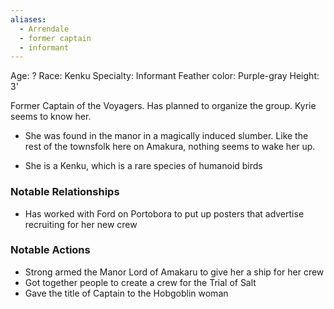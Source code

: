 ```yaml
---
aliases:
  - Arrendale
  - former captain
  - informant
---
```

Age: ?
Race: Kenku
Specialty: Informant
Feather color: Purple-gray
Height: 3'

Former Captain of the Voyagers. Has planned to organize the group. Kyrie seems to know her.

- She was found in the manor in a magically induced slumber. Like the rest of the townsfolk here on Amakura, nothing seems to wake her up.
    
- She is a Kenku, which is a rare species of humanoid birds

### Notable Relationships
- Has worked with Ford on Portobora to put up posters that advertise recruiting for her new crew
### Notable Actions
- Strong armed the Manor Lord of Amakaru to give her a ship for her crew
- Got together people to create a crew for the Trial of Salt
- Gave the title of Captain to the Hobgoblin woman 